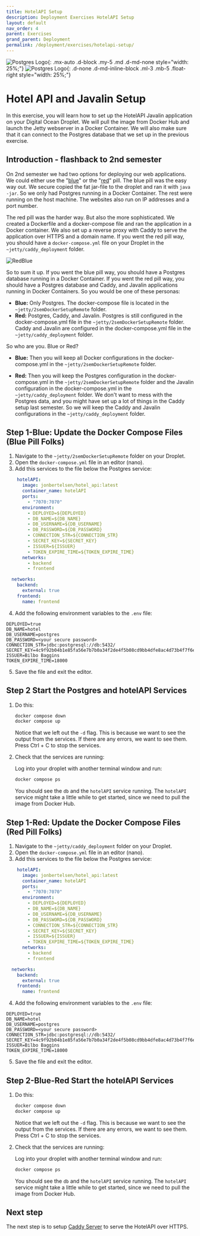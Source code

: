 ```yaml
---
title: HotelAPI Setup
description: Deployment Exercises HotelAPI Setup
layout: default
nav_order: 4
parent: Exercises
grand_parent: Deployment
permalink: /deployment/exercises/hotelapi-setup/
---
```


![Postgres Logo](./images/javalin_logo.png){: .mx-auto .d-block .my-5 .md .d-md-none  style="width: 25%;"}
![Postgres Logo](./images/javalin_logo.png){: .d-none .d-md-inline-block .ml-3 .mb-5 .float-right style="width: 25%;"}

# Hotel API and Javalin Setup

In this exercise, you will learn how to set up the HotelAPI Javalin application on your Digital Ocean Droplet. We will pull the image from Docker Hub and launch the Jetty webserver in a Docker Container. We will also make sure that it can connect to the Postgres database that we set up in the previous exercise.

## Introduction - flashback to 2nd semester

On 2nd semester we had two options for deploying our web applications. We could either use the "[blue](https://dat2cph.github.io/content/linux/deployment/blue-pill/)" or the "[red](https://dat2cph.github.io/content/linux/deployment/red-pill/)" pill. The blue pill was the easy way out. We secure copied the fat jar-file to the droplet and ran it with `java -jar`. So we only had Postgres running in a Docker Container. The rest were running on the host machine. The websites also run on IP addresses and a port number.

The red pill was the harder way. But also the more sophisticated. We created a Dockerfile and a docker-compose file and ran the application in a Docker container. We also set up a reverse proxy with Caddy to serve the application over HTTPS and a domain name. If you went the red pill way, you should have a `docker-compose.yml` file on your Droplet in the `~jetty/caddy_deployment` folder.

![RedBlue](./images/redblue.webp)

So to sum it up. If you went the blue pill way, you should have a Postgres database running in a Docker Container. If you went the red pill way, you should have a Postgres database and Caddy, and Javalin applications running in Docker Containers. So you would be one of these personas:

- **Blue:** Only Postgres. The docker-compose file is located in the `~jetty/2semDockerSetupRemote` folder.
- **Red:** Postgres, Caddy, and Javalin. Postgres is still configured in the docker-compose.yml file in the `~jetty/2semDockerSetupRemote` folder. Caddy and Javalin are configured in the docker-compose.yml file in the `~jetty/caddy_deployment` folder.

So who are you. Blue or Red?

- **Blue:** Then you will keep all Docker configurations in the docker-compose.yml in the `~jetty/2semDockerSetupRemote` folder.

- **Red:** Then you will keep the Postgres configuration in the docker-compose.yml in the `~jetty/2semDockerSetupRemote` folder and the Javalin configuration in the docker-compose.yml in the `~jetty/caddy_deployment` folder. We don't want to mess with the Postgres data, and you might have set up a lot of things in the Caddy setup last semester. So we will keep the Caddy and Javalin configurations in the `~jetty/caddy_deployment` folder.

## Step 1-Blue: Update the Docker Compose Files (Blue Pill Folks)

1. Navigate to the `~jetty/2semDockerSetupRemote` folder on your Droplet.
2. Open the `docker-compose.yml` file in an editor (nano).
3. Add this services to the file below the Postgres service:

```yaml
    hotelAPI:
      image: jonbertelsen/hotel_api:latest
      container_name: hotelAPI
      ports:
        - "7070:7070"
      environment:
        - DEPLOYED=${DEPLOYED}
        - DB_NAME=${DB_NAME}
        - DB_USERNAME=${DB_USERNAME}
        - DB_PASSWORD=${DB_PASSWORD}
        - CONNECTION_STR=${CONNECTION_STR}
        - SECRET_KEY=${SECRET_KEY}
        - ISSUER=${ISSUER}
        - TOKEN_EXPIRE_TIME=${TOKEN_EXPIRE_TIME}
      networks:
        - backend
        - frontend

  networks:
    backend:
      external: true
    frontend:
      name: frontend
```

4. Add the following environment variables to the `.env` file:

```properties
DEPLOYED=true
DB_NAME=hotel
DB_USERNAME=postgres
DB_PASSWORD=<your secure password>
CONNECTION_STR=jdbc:postgresql://db:5432/
SECRET_KEY=4c9f92b04b1e85fa56e7b7b0a34f2de4f5b08cd9bb4dfe8ac4d73b4f7f6ef37b
ISSUER=Bilbo Baggins
TOKEN_EXPIRE_TIME=18000
```

5. Save the file and exit the editor.

## Step 2 Start the Postgres and hotelAPI Services

1. Do this:

    ```bash
    docker compose down
    docker compose up
    ```

    Notice that we left out  the `-d` flag. This is because we want to see the output from the services. If there are any errors, we want to see them. Press Ctrl + C to stop the services.

2. Check that the services are running:

    Log into your droplet with another terminal window and run:

    ```bash
    docker compose ps
    ```

    You should see the `db` and the `hotelAPI` service running. The `hotelAPI` service might take a little while to get started, since we need to pull the image from Docker Hub.

## Step 1-Red: Update the Docker Compose Files (Red Pill Folks)

1. Navigate to the `~jetty/caddy_deployment` folder on your Droplet.
2. Open the `docker-compose.yml` file in an editor (nano).
3. Add this services to the file below the Postgres service:

```yaml
    hotelAPI:
      image: jonbertelsen/hotel_api:latest
      container_name: hotelAPI
      ports:
        - "7070:7070"
      environment:
        - DEPLOYED=${DEPLOYED}
        - DB_NAME=${DB_NAME}
        - DB_USERNAME=${DB_USERNAME}
        - DB_PASSWORD=${DB_PASSWORD}
        - CONNECTION_STR=${CONNECTION_STR}
        - SECRET_KEY=${SECRET_KEY}
        - ISSUER=${ISSUER}
        - TOKEN_EXPIRE_TIME=${TOKEN_EXPIRE_TIME}
      networks:
        - backend
        - frontend

  networks:
    backend:
      external: true
    frontend:
      name: frontend
```

4. Add the following environment variables to the `.env` file:

```properties
DEPLOYED=true
DB_NAME=hotel
DB_USERNAME=postgres
DB_PASSWORD=<your secure password>
CONNECTION_STR=jdbc:postgresql://db:5432/
SECRET_KEY=4c9f92b04b1e85fa56e7b7b0a34f2de4f5b08cd9bb4dfe8ac4d73b4f7f6ef37b
ISSUER=Bilbo Baggins
TOKEN_EXPIRE_TIME=18000
```

5. Save the file and exit the editor.

## Step 2-Blue-Red Start the hotelAPI Services

1. Do this:

    ```bash
    docker compose down
    docker compose up
    ```

    Notice that we left out  the `-d` flag. This is because we want to see the output from the services. If there are any errors, we want to see them. Press Ctrl + C to stop the services.

2. Check that the services are running:

    Log into your droplet with another terminal window and run:

    ```bash
    docker compose ps
    ```

    You should see the `db` and the `hotelAPI` service running. The `hotelAPI` service might take a little while to get started, since we need to pull the image from Docker Hub.

## Next step

The next step is to setup [Caddy Server](./caddy_setup.md) to serve the HotelAPI over HTTPS.
